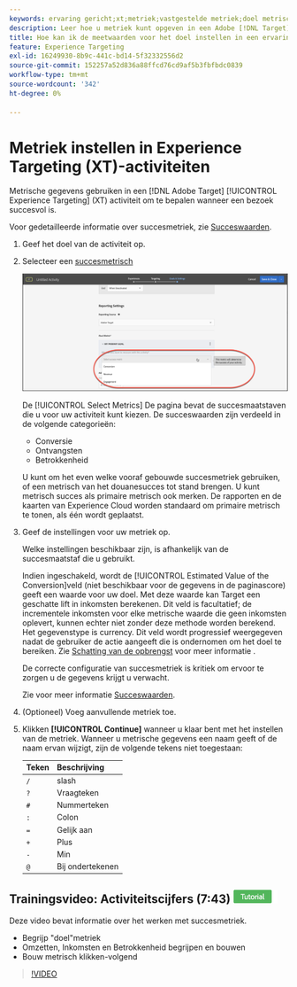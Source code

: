 ```yaml
---
keywords: ervaring gericht;xt;metriek;vastgestelde metriek;doel metrisch;activiteit montages;succes metrisch;omzetting;opbrengst;betrokkenheid
description: Leer hoe u metriek kunt opgeven in een Adobe [!DNL Target] Ervaring gericht op activiteit om te bepalen wanneer een bezoek succesvol is, zoals Omzetting, Ontvangsten, en Betrokkenheid.
title: Hoe kan ik de meetwaarden voor het doel instellen in een ervaring die gericht is op activiteit?
feature: Experience Targeting
exl-id: 16249930-8b9c-441c-bd14-5f32332556d2
source-git-commit: 152257a52d836a88ffcd76cd9af5b3fbfbdc0839
workflow-type: tm+mt
source-wordcount: '342'
ht-degree: 0%

---
```


# Metriek instellen in Experience Targeting (XT)-activiteiten

Metrische gegevens gebruiken in een [!DNL Adobe Target] [!UICONTROL Experience Targeting] (XT) activiteit om te bepalen wanneer een bezoek succesvol is.

Voor gedetailleerde informatie over succesmetriek, zie [Succeswaarden](/help/main/c-activities/r-success-metrics/success-metrics.md#reference_D011575C85DA48E989A244593D9B9924).

1. Geef het doel van de activiteit op.
1. Selecteer een [succesmetrisch](/help/main/c-activities/r-success-metrics/success-metrics.md#reference_D011575C85DA48E989A244593D9B9924)

   ![Metrisch met successie selecteren](/help/main/c-activities/t-experience-target/t-xt-create/assets/ab_metrics-new.png)

   De [!UICONTROL Select Metrics] De pagina bevat de succesmaatstaven die u voor uw activiteit kunt kiezen. De succeswaarden zijn verdeeld in de volgende categorieën:

   * Conversie
   * Ontvangsten
   * Betrokkenheid

   U kunt om het even welke vooraf gebouwde succesmetriek gebruiken, of een metrisch van het douanesucces tot stand brengen. U kunt metrisch succes als primaire metrisch ook merken. De rapporten en de kaarten van Experience Cloud worden standaard om primaire metrisch te tonen, als één wordt geplaatst.
1. Geef de instellingen voor uw metriek op.

   Welke instellingen beschikbaar zijn, is afhankelijk van de succesmaatstaf die u gebruikt.

   Indien ingeschakeld, wordt de [!UICONTROL Estimated Value of the Conversion]veld (niet beschikbaar voor de gegevens in de paginascore) geeft een waarde voor uw doel. Met deze waarde kan Target een geschatte lift in inkomsten berekenen. Dit veld is facultatief; de incrementele inkomsten voor elke metrische waarde die geen inkomsten oplevert, kunnen echter niet zonder deze methode worden berekend. Het gegevenstype is currency. Dit veld wordt progressief weergegeven nadat de gebruiker de actie aangeeft die is ondernomen om het doel te bereiken. Zie [Schatting van de opbrengst](/help/main/administrating-target/r-target-account-preferences/estimating-lift-in-revenue.md) voor meer informatie .

   De correcte configuratie van succesmetriek is kritiek om ervoor te zorgen u de gegevens krijgt u verwacht.

   Zie voor meer informatie [Succeswaarden](/help/main/c-activities/r-success-metrics/success-metrics.md#reference_D011575C85DA48E989A244593D9B9924).
1. (Optioneel) Voeg aanvullende metriek toe.
1. Klikken **[!UICONTROL Continue]** wanneer u klaar bent met het instellen van de metriek.
Wanneer u metrische gegevens een naam geeft of de naam ervan wijzigt, zijn de volgende tekens niet toegestaan:

   | Teken | Beschrijving |
   |--- |--- |
   | `/` | slash |
   | `?` | Vraagteken |
   | `#` | Nummerteken |
   | `:` | Colon |
   | `=` | Gelijk aan |
   | `+` | Plus |
   | `-` | Min |
   | `@` | Bij ondertekenen |

## Trainingsvideo: Activiteitscijfers (7:43) ![Zelfstudie-badge](/help/main/assets/tutorial.png)


Deze video bevat informatie over het werken met succesmetriek.

* Begrijp &quot;doel&quot;metriek
* Omzetten, Inkomsten en Betrokkenheid begrijpen en bouwen
* Bouw metrisch klikken-volgend

>[!VIDEO](https://video.tv.adobe.com/v/17380)

